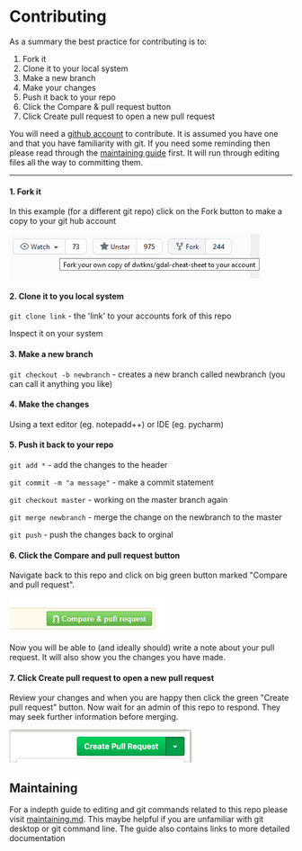 # Contributing
As a summary the best practice for contributing is to:

1. Fork it
2. Clone it to your local system
3. Make a new branch
4. Make your changes
5. Push it back to your repo
6. Click the Compare & pull request button
7. Click Create pull request to open a new pull request

You will need a [github account](https://github.com/) to contribute. It is assumed you have one and that you have familiarity with git. If you need some reminding then please read through the [maintaining guide](Maintaining.md) first. It will run through editing files all the way to committing them.

---

#### 1. Fork it
In this example (for a different git repo) click on the Fork button to make a copy to your git hub account

![forking](images/contributing/01_fork.png)

#### 2. Clone it to you local system

`git clone link` - the 'link' to your accounts fork of this repo

Inspect it on your system

#### 3. Make a new branch

`git checkout -b newbranch` - creates a new branch called newbranch (you can call it anything you like)

#### 4. Make the changes

Using a text editor (eg. notepadd++) or IDE (eg. pycharm)

#### 5. Push it back to your repo

`git add *` - add the changes to the header

`git commit -m "a message"` - make a commit statement

`git checkout master` - working on the master branch again

`git merge newbranch` - merge the change on the newbranch to the master

`git push` - push the changes back to orginal

#### 6. Click the Compare and pull request button
Navigate back to this repo and click on big green button marked "Compare and pull request". 

![pull](images/contributing/02_fork.png)

Now you will be able to (and ideally should) write a note about your pull request. It will also show you the changes you have made.

#### 7. Click Create pull request to open a new pull request
Review your changes and when you are happy then click the green "Create pull request" button. Now wait for an admin of this repo to respond. They may seek further information before merging.

![pull2](images/contributing/03_fork.png)

## Maintaining 
For a indepth guide to editing and git commands related to this repo please visit [maintaining.md](Maintaining.md). This maybe helpful if you are unfamiliar with git desktop or git command line. The guide also contains links to more detailed documentation
